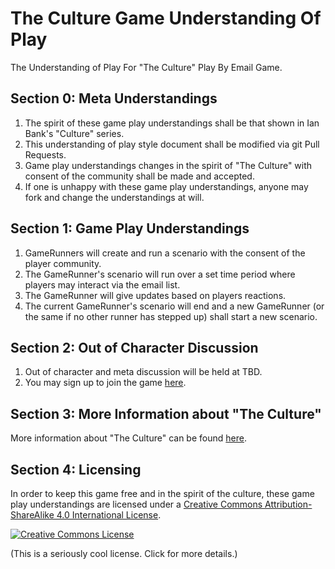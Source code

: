 # The Culture Game Understanding Of Play
The Understanding of Play For "The Culture" Play By Email Game.


## Section 0: Meta Understandings
1. The spirit of these game play understandings shall be that shown in Ian Bank's "Culture" series.
2. This understanding of play style document shall be modified via git Pull Requests.
3. Game play understandings changes in the spirit of "The Culture" with consent of the community shall be made and accepted.
4. If one is unhappy with these game play understandings, anyone may fork and change the understandings at will.

## Section 1: Game Play Understandings
1. GameRunners will create and run a scenario with the consent of the player community.
2. The GameRunner's scenario will run over a set time period where players may interact via the email list.
3. The GameRunner will give updates based on players reactions.
4. The current GameRunner's scenario will end and a new GameRunner (or the same if no other runner has stepped up) shall start a new scenario.


## Section 2: Out of Character Discussion
1. Out of character and meta discussion will be held at TBD.
2. You may sign up to join the game [here](https://goo.gl/forms/Cb69wBhMaMCg3EEt2).

## Section 3: More Information about "The Culture"
More information about "The Culture" can be found [here](https://en.wikipedia.org/wiki/The_Culture).

## Section 4: Licensing
In order to keep this game free and in the spirit of the culture, these game play understandings are licensed under a [Creative Commons Attribution-ShareAlike 4.0 International License](http://creativecommons.org/licenses/by-sa/4.0/).

[![Creative Commons License](https://i.creativecommons.org/l/by-sa/4.0/88x31.png)](http://creativecommons.org/licenses/by-sa/4.0/)  

(This is a seriously cool license. Click for more details.)
